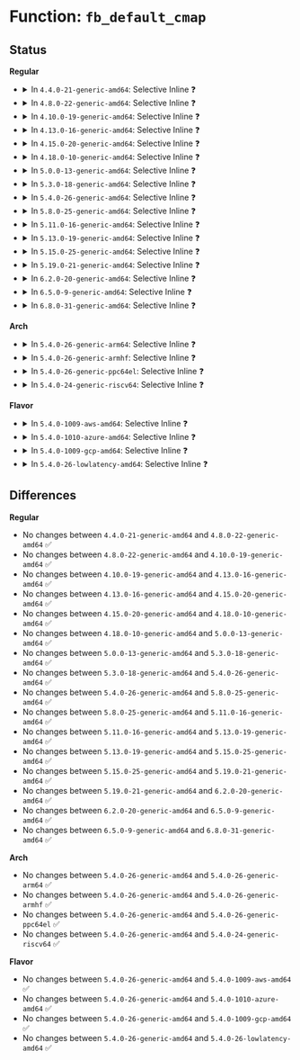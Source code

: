 # Function: <code>fb_default_cmap</code>

## Status
<b>Regular</b>
<ul>
<li>
<details>
<summary>In <code>4.4.0-21-generic-amd64</code>: Selective Inline ❓</summary>

```c
const struct fb_cmap * fb_default_cmap(int len)
```

```json
{
  "name": "fb_default_cmap",
  "collision_type": "Unique Global",
  "inline_type": "Selective",
  "funcs": [
    {
      "addr": 18446744071583501312,
      "name": "fb_default_cmap",
      "external": true,
      "loc": "drivers/video/fbdev/core/fbcmap.c:307",
      "file": "drivers/video/fbdev/core/fbcmap.c",
      "inline": "not declared, inlined",
      "caller_inline": [
        "drivers/video/fbdev/core/fbcmap.c:fb_alloc_cmap_gfp"
      ],
      "caller_func": [
        "drivers/video/console/fbcon.c:fbcon_set_palette"
      ]
    }
  ],
  "symbols": [
    {
      "addr": 18446744071583501312,
      "name": "fb_default_cmap",
      "section": ".text",
      "bind": "STB_GLOBAL",
      "size": 56
    }
  ]
}
```
</details>
</li>
<li>
<details>
<summary>In <code>4.8.0-22-generic-amd64</code>: Selective Inline ❓</summary>

```c
const struct fb_cmap * fb_default_cmap(int len)
```

```json
{
  "name": "fb_default_cmap",
  "collision_type": "Unique Global",
  "inline_type": "Selective",
  "funcs": [
    {
      "addr": 18446744071583821893,
      "name": "fb_default_cmap",
      "external": true,
      "loc": "drivers/video/fbdev/core/fbcmap.c:307",
      "file": "drivers/video/fbdev/core/fbcmap.c",
      "inline": "not declared, inlined",
      "caller_inline": [
        "drivers/video/fbdev/core/fbcmap.c:fb_alloc_cmap_gfp"
      ],
      "caller_func": [
        "drivers/video/console/fbcon.c:fbcon_set_palette"
      ]
    }
  ],
  "symbols": [
    {
      "addr": 18446744071583821664,
      "name": "fb_default_cmap",
      "section": ".text",
      "bind": "STB_GLOBAL",
      "size": 56
    }
  ]
}
```
</details>
</li>
<li>
<details>
<summary>In <code>4.10.0-19-generic-amd64</code>: Selective Inline ❓</summary>

```c
const struct fb_cmap * fb_default_cmap(int len)
```

```json
{
  "name": "fb_default_cmap",
  "collision_type": "Unique Global",
  "inline_type": "Selective",
  "funcs": [
    {
      "addr": 18446744071583961157,
      "name": "fb_default_cmap",
      "external": true,
      "loc": "drivers/video/fbdev/core/fbcmap.c:309",
      "file": "drivers/video/fbdev/core/fbcmap.c",
      "inline": "not declared, inlined",
      "caller_inline": [
        "drivers/video/fbdev/core/fbcmap.c:fb_alloc_cmap_gfp"
      ],
      "caller_func": [
        "drivers/video/console/fbcon.c:fbcon_set_palette"
      ]
    }
  ],
  "symbols": [
    {
      "addr": 18446744071583960928,
      "name": "fb_default_cmap",
      "section": ".text",
      "bind": "STB_GLOBAL",
      "size": 56
    }
  ]
}
```
</details>
</li>
<li>
<details>
<summary>In <code>4.13.0-16-generic-amd64</code>: Selective Inline ❓</summary>

```c
const struct fb_cmap * fb_default_cmap(int len)
```

```json
{
  "name": "fb_default_cmap",
  "collision_type": "Unique Global",
  "inline_type": "Selective",
  "funcs": [
    {
      "addr": 18446744071584009445,
      "name": "fb_default_cmap",
      "external": true,
      "loc": "drivers/video/fbdev/core/fbcmap.c:309",
      "file": "drivers/video/fbdev/core/fbcmap.c",
      "inline": "not declared, inlined",
      "caller_inline": [
        "drivers/video/fbdev/core/fbcmap.c:fb_alloc_cmap_gfp"
      ],
      "caller_func": [
        "drivers/video/console/fbcon.c:fbcon_set_palette"
      ]
    }
  ],
  "symbols": [
    {
      "addr": 18446744071584009344,
      "name": "fb_default_cmap",
      "section": ".text",
      "bind": "STB_GLOBAL",
      "size": 56
    }
  ]
}
```
</details>
</li>
<li>
<details>
<summary>In <code>4.15.0-20-generic-amd64</code>: Selective Inline ❓</summary>

```c
const struct fb_cmap * fb_default_cmap(int len)
```

```json
{
  "name": "fb_default_cmap",
  "collision_type": "Unique Global",
  "inline_type": "Selective",
  "funcs": [
    {
      "addr": 18446744071584225381,
      "name": "fb_default_cmap",
      "external": true,
      "loc": "drivers/video/fbdev/core/fbcmap.c:309",
      "file": "drivers/video/fbdev/core/fbcmap.c",
      "inline": "not declared, inlined",
      "caller_inline": [
        "drivers/video/fbdev/core/fbcmap.c:fb_alloc_cmap_gfp"
      ],
      "caller_func": [
        "drivers/video/fbdev/core/fbcon.c:fbcon_set_palette"
      ]
    }
  ],
  "symbols": [
    {
      "addr": 18446744071584225280,
      "name": "fb_default_cmap",
      "section": ".text",
      "bind": "STB_GLOBAL",
      "size": 56
    }
  ]
}
```
</details>
</li>
<li>
<details>
<summary>In <code>4.18.0-10-generic-amd64</code>: Selective Inline ❓</summary>

```c
const struct fb_cmap * fb_default_cmap(int len)
```

```json
{
  "name": "fb_default_cmap",
  "collision_type": "Unique Global",
  "inline_type": "Selective",
  "funcs": [
    {
      "addr": 18446744071584445698,
      "name": "fb_default_cmap",
      "external": true,
      "loc": "drivers/video/fbdev/core/fbcmap.c:309",
      "file": "drivers/video/fbdev/core/fbcmap.c",
      "inline": "not declared, inlined",
      "caller_inline": [
        "drivers/video/fbdev/core/fbcmap.c:fb_alloc_cmap_gfp"
      ],
      "caller_func": [
        "drivers/video/fbdev/core/fbcon.c:fbcon_set_palette"
      ]
    }
  ],
  "symbols": [
    {
      "addr": 18446744071584445584,
      "name": "fb_default_cmap",
      "section": ".text",
      "bind": "STB_GLOBAL",
      "size": 56
    }
  ]
}
```
</details>
</li>
<li>
<details>
<summary>In <code>5.0.0-13-generic-amd64</code>: Selective Inline ❓</summary>

```c
const struct fb_cmap * fb_default_cmap(int len)
```

```json
{
  "name": "fb_default_cmap",
  "collision_type": "Unique Global",
  "inline_type": "Selective",
  "funcs": [
    {
      "addr": 18446744071584542354,
      "name": "fb_default_cmap",
      "external": true,
      "loc": "drivers/video/fbdev/core/fbcmap.c:309",
      "file": "drivers/video/fbdev/core/fbcmap.c",
      "inline": "not declared, inlined",
      "caller_inline": [
        "drivers/video/fbdev/core/fbcmap.c:fb_alloc_cmap_gfp",
        "drivers/video/fbdev/core/fbcmap.c:fb_alloc_cmap_gfp"
      ],
      "caller_func": [
        "drivers/video/fbdev/core/fbcon.c:fbcon_set_palette"
      ]
    }
  ],
  "symbols": [
    {
      "addr": 18446744071584542240,
      "name": "fb_default_cmap",
      "section": ".text",
      "bind": "STB_GLOBAL",
      "size": 56
    }
  ]
}
```
</details>
</li>
<li>
<details>
<summary>In <code>5.3.0-18-generic-amd64</code>: Selective Inline ❓</summary>

```c
const struct fb_cmap * fb_default_cmap(int len)
```

```json
{
  "name": "fb_default_cmap",
  "collision_type": "Unique Global",
  "inline_type": "Selective",
  "funcs": [
    {
      "addr": 18446744071584740256,
      "name": "fb_default_cmap",
      "external": true,
      "loc": "drivers/video/fbdev/core/fbcmap.c:307",
      "file": "drivers/video/fbdev/core/fbcmap.c",
      "inline": "not declared, inlined",
      "caller_inline": [
        "drivers/video/fbdev/core/fbcmap.c:fb_alloc_cmap_gfp",
        "drivers/video/fbdev/core/fbcmap.c:fb_alloc_cmap_gfp"
      ],
      "caller_func": [
        "drivers/video/fbdev/core/fbcon.c:fbcon_set_palette"
      ]
    }
  ],
  "symbols": [
    {
      "addr": 18446744071584740144,
      "name": "fb_default_cmap",
      "section": ".text",
      "bind": "STB_GLOBAL",
      "size": 56
    }
  ]
}
```
</details>
</li>
<li>
<details>
<summary>In <code>5.4.0-26-generic-amd64</code>: Selective Inline ❓</summary>

```c
const struct fb_cmap * fb_default_cmap(int len)
```

```json
{
  "name": "fb_default_cmap",
  "collision_type": "Unique Global",
  "inline_type": "Selective",
  "funcs": [
    {
      "addr": 18446744071584875024,
      "name": "fb_default_cmap",
      "external": true,
      "loc": "drivers/video/fbdev/core/fbcmap.c:307",
      "file": "drivers/video/fbdev/core/fbcmap.c",
      "inline": "not declared, inlined",
      "caller_inline": [
        "drivers/video/fbdev/core/fbcmap.c:fb_alloc_cmap_gfp",
        "drivers/video/fbdev/core/fbcmap.c:fb_alloc_cmap_gfp"
      ],
      "caller_func": [
        "drivers/video/fbdev/core/fbcon.c:fbcon_set_palette"
      ]
    }
  ],
  "symbols": [
    {
      "addr": 18446744071584874912,
      "name": "fb_default_cmap",
      "section": ".text",
      "bind": "STB_GLOBAL",
      "size": 56
    }
  ]
}
```
</details>
</li>
<li>
<details>
<summary>In <code>5.8.0-25-generic-amd64</code>: Selective Inline ❓</summary>

```c
const struct fb_cmap * fb_default_cmap(int len)
```

```json
{
  "name": "fb_default_cmap",
  "collision_type": "Unique Global",
  "inline_type": "Selective",
  "funcs": [
    {
      "addr": 18446744071585571906,
      "name": "fb_default_cmap",
      "external": true,
      "loc": "drivers/video/fbdev/core/fbcmap.c:307",
      "file": "drivers/video/fbdev/core/fbcmap.c",
      "inline": "not declared, inlined",
      "caller_inline": [
        "drivers/video/fbdev/core/fbcmap.c:fb_alloc_cmap_gfp",
        "drivers/video/fbdev/core/fbcmap.c:fb_alloc_cmap_gfp"
      ],
      "caller_func": [
        "drivers/video/fbdev/core/fbcon.c:fbcon_set_palette"
      ]
    }
  ],
  "symbols": [
    {
      "addr": 18446744071585571792,
      "name": "fb_default_cmap",
      "section": ".text",
      "bind": "STB_GLOBAL",
      "size": 56
    }
  ]
}
```
</details>
</li>
<li>
<details>
<summary>In <code>5.11.0-16-generic-amd64</code>: Selective Inline ❓</summary>

```c
const struct fb_cmap * fb_default_cmap(int len)
```

```json
{
  "name": "fb_default_cmap",
  "collision_type": "Unique Global",
  "inline_type": "Selective",
  "funcs": [
    {
      "addr": 18446744071585705394,
      "name": "fb_default_cmap",
      "external": true,
      "loc": "drivers/video/fbdev/core/fbcmap.c:307",
      "file": "drivers/video/fbdev/core/fbcmap.c",
      "inline": "not declared, inlined",
      "caller_inline": [
        "drivers/video/fbdev/core/fbcmap.c:fb_alloc_cmap_gfp",
        "drivers/video/fbdev/core/fbcmap.c:fb_alloc_cmap_gfp"
      ],
      "caller_func": [
        "drivers/video/fbdev/core/fbcon.c:fbcon_set_palette"
      ]
    }
  ],
  "symbols": [
    {
      "addr": 18446744071585705280,
      "name": "fb_default_cmap",
      "section": ".text",
      "bind": "STB_GLOBAL",
      "size": 56
    }
  ]
}
```
</details>
</li>
<li>
<details>
<summary>In <code>5.13.0-19-generic-amd64</code>: Selective Inline ❓</summary>

```c
const struct fb_cmap * fb_default_cmap(int len)
```

```json
{
  "name": "fb_default_cmap",
  "collision_type": "Unique Global",
  "inline_type": "Selective",
  "funcs": [
    {
      "addr": 18446744071585585826,
      "name": "fb_default_cmap",
      "external": true,
      "loc": "drivers/video/fbdev/core/fbcmap.c:307",
      "file": "drivers/video/fbdev/core/fbcmap.c",
      "inline": "not declared, inlined",
      "caller_inline": [
        "drivers/video/fbdev/core/fbcmap.c:fb_alloc_cmap_gfp",
        "drivers/video/fbdev/core/fbcmap.c:fb_alloc_cmap_gfp"
      ],
      "caller_func": [
        "drivers/video/fbdev/core/fbcon.c:fbcon_set_palette"
      ]
    }
  ],
  "symbols": [
    {
      "addr": 18446744071585585712,
      "name": "fb_default_cmap",
      "section": ".text",
      "bind": "STB_GLOBAL",
      "size": 56
    }
  ]
}
```
</details>
</li>
<li>
<details>
<summary>In <code>5.15.0-25-generic-amd64</code>: Selective Inline ❓</summary>

```c
const struct fb_cmap * fb_default_cmap(int len)
```

```json
{
  "name": "fb_default_cmap",
  "collision_type": "Unique Global",
  "inline_type": "Selective",
  "funcs": [
    {
      "addr": 18446744071586060626,
      "name": "fb_default_cmap",
      "external": true,
      "loc": "drivers/video/fbdev/core/fbcmap.c:307",
      "file": "drivers/video/fbdev/core/fbcmap.c",
      "inline": "not declared, inlined",
      "caller_inline": [
        "drivers/video/fbdev/core/fbcmap.c:fb_alloc_cmap_gfp",
        "drivers/video/fbdev/core/fbcmap.c:fb_alloc_cmap_gfp"
      ],
      "caller_func": [
        "drivers/video/fbdev/core/fbcon.c:fbcon_set_palette"
      ]
    }
  ],
  "symbols": [
    {
      "addr": 18446744071586060512,
      "name": "fb_default_cmap",
      "section": ".text",
      "bind": "STB_GLOBAL",
      "size": 56
    }
  ]
}
```
</details>
</li>
<li>
<details>
<summary>In <code>5.19.0-21-generic-amd64</code>: Selective Inline ❓</summary>

```c
const struct fb_cmap * fb_default_cmap(int len)
```

```json
{
  "name": "fb_default_cmap",
  "collision_type": "Unique Global",
  "inline_type": "Selective",
  "funcs": [
    {
      "addr": 18446744071587281778,
      "name": "fb_default_cmap",
      "external": true,
      "loc": "drivers/video/fbdev/core/fbcmap.c:307",
      "file": "drivers/video/fbdev/core/fbcmap.c",
      "inline": "not declared, inlined",
      "caller_inline": [
        "drivers/video/fbdev/core/fbcmap.c:fb_alloc_cmap_gfp",
        "drivers/video/fbdev/core/fbcmap.c:fb_alloc_cmap_gfp"
      ],
      "caller_func": [
        "drivers/video/fbdev/core/fbcon.c:fbcon_set_palette"
      ]
    }
  ],
  "symbols": [
    {
      "addr": 18446744071587281664,
      "name": "fb_default_cmap",
      "section": ".text",
      "bind": "STB_GLOBAL",
      "size": 64
    }
  ]
}
```
</details>
</li>
<li>
<details>
<summary>In <code>6.2.0-20-generic-amd64</code>: Selective Inline ❓</summary>

```c
const struct fb_cmap * fb_default_cmap(int len)
```

```json
{
  "name": "fb_default_cmap",
  "collision_type": "Unique Global",
  "inline_type": "Selective",
  "funcs": [
    {
      "addr": 18446744071588521170,
      "name": "fb_default_cmap",
      "external": true,
      "loc": "drivers/video/fbdev/core/fbcmap.c:307",
      "file": "drivers/video/fbdev/core/fbcmap.c",
      "inline": "not declared, inlined",
      "caller_inline": [
        "drivers/video/fbdev/core/fbcmap.c:fb_alloc_cmap_gfp",
        "drivers/video/fbdev/core/fbcmap.c:fb_alloc_cmap_gfp"
      ],
      "caller_func": [
        "drivers/video/fbdev/core/fbcon.c:fbcon_set_palette"
      ]
    }
  ],
  "symbols": [
    {
      "addr": 18446744071588521040,
      "name": "fb_default_cmap",
      "section": ".text",
      "bind": "STB_GLOBAL",
      "size": 64
    }
  ]
}
```
</details>
</li>
<li>
<details>
<summary>In <code>6.5.0-9-generic-amd64</code>: Selective Inline ❓</summary>

```c
const struct fb_cmap * fb_default_cmap(int len)
```

```json
{
  "name": "fb_default_cmap",
  "collision_type": "Unique Global",
  "inline_type": "Selective",
  "funcs": [
    {
      "addr": 18446744071588799746,
      "name": "fb_default_cmap",
      "external": true,
      "loc": "drivers/video/fbdev/core/fbcmap.c:307",
      "file": "drivers/video/fbdev/core/fbcmap.c",
      "inline": "not declared, inlined",
      "caller_inline": [
        "drivers/video/fbdev/core/fbcmap.c:fb_alloc_cmap_gfp",
        "drivers/video/fbdev/core/fbcmap.c:fb_alloc_cmap_gfp"
      ],
      "caller_func": [
        "drivers/video/fbdev/core/fbcon.c:fbcon_set_palette"
      ]
    }
  ],
  "symbols": [
    {
      "addr": 18446744071588799616,
      "name": "fb_default_cmap",
      "section": ".text",
      "bind": "STB_GLOBAL",
      "size": 64
    }
  ]
}
```
</details>
</li>
<li>
<details>
<summary>In <code>6.8.0-31-generic-amd64</code>: Selective Inline ❓</summary>

```c
const struct fb_cmap * fb_default_cmap(int len)
```

```json
{
  "name": "fb_default_cmap",
  "collision_type": "Unique Global",
  "inline_type": "Selective",
  "funcs": [
    {
      "addr": 18446744071589088978,
      "name": "fb_default_cmap",
      "external": true,
      "loc": "drivers/video/fbdev/core/fbcmap.c:307",
      "file": "drivers/video/fbdev/core/fbcmap.c",
      "inline": "not declared, inlined",
      "caller_inline": [
        "drivers/video/fbdev/core/fbcmap.c:fb_alloc_cmap_gfp",
        "drivers/video/fbdev/core/fbcmap.c:fb_alloc_cmap_gfp"
      ],
      "caller_func": [
        "drivers/video/fbdev/core/fbcon.c:fbcon_set_palette"
      ]
    }
  ],
  "symbols": [
    {
      "addr": 18446744071589088848,
      "name": "fb_default_cmap",
      "section": ".text",
      "bind": "STB_GLOBAL",
      "size": 64
    }
  ]
}
```
</details>
</li>
</ul>
<b>Arch</b>
<ul>
<li>
<details>
<summary>In <code>5.4.0-26-generic-arm64</code>: Selective Inline ❓</summary>

```c
const struct fb_cmap * fb_default_cmap(int len)
```

```json
{
  "name": "fb_default_cmap",
  "collision_type": "Unique Global",
  "inline_type": "Selective",
  "funcs": [
    {
      "addr": 18446603336497270668,
      "name": "fb_default_cmap",
      "external": true,
      "loc": "drivers/video/fbdev/core/fbcmap.c:307",
      "file": "drivers/video/fbdev/core/fbcmap.c",
      "inline": "not declared, inlined",
      "caller_inline": [
        "drivers/video/fbdev/core/fbcmap.c:fb_alloc_cmap_gfp",
        "drivers/video/fbdev/core/fbcmap.c:fb_alloc_cmap_gfp"
      ],
      "caller_func": [
        "drivers/video/fbdev/core/fbcon.c:fbcon_set_palette"
      ]
    }
  ],
  "symbols": [
    {
      "addr": 18446603336497269704,
      "name": "fb_default_cmap",
      "section": ".text",
      "bind": "STB_GLOBAL",
      "size": 120
    }
  ]
}
```
</details>
</li>
<li>
<details>
<summary>In <code>5.4.0-26-generic-armhf</code>: Selective Inline ❓</summary>

```c
const struct fb_cmap * fb_default_cmap(int len)
```

```json
{
  "name": "fb_default_cmap",
  "collision_type": "Unique Global",
  "inline_type": "Selective",
  "funcs": [
    {
      "addr": 3230447692,
      "name": "fb_default_cmap",
      "external": true,
      "loc": "drivers/video/fbdev/core/fbcmap.c:307",
      "file": "drivers/video/fbdev/core/fbcmap.c",
      "inline": "not declared, inlined",
      "caller_inline": [
        "drivers/video/fbdev/core/fbcmap.c:fb_alloc_cmap_gfp",
        "drivers/video/fbdev/core/fbcmap.c:fb_alloc_cmap_gfp"
      ],
      "caller_func": [
        "drivers/video/fbdev/core/fbcon.c:fbcon_set_palette"
      ]
    }
  ],
  "symbols": [
    {
      "addr": 3230447540,
      "name": "fb_default_cmap",
      "section": ".text",
      "bind": "STB_GLOBAL",
      "size": 88
    }
  ]
}
```
</details>
</li>
<li>
<details>
<summary>In <code>5.4.0-26-generic-ppc64el</code>: Selective Inline ❓</summary>

```c
const struct fb_cmap * fb_default_cmap(int len)
```

```json
{
  "name": "fb_default_cmap",
  "collision_type": "Unique Global",
  "inline_type": "Selective",
  "funcs": [
    {
      "addr": 13835058055291248600,
      "name": "fb_default_cmap",
      "external": true,
      "loc": "drivers/video/fbdev/core/fbcmap.c:307",
      "file": "drivers/video/fbdev/core/fbcmap.c",
      "inline": "not declared, inlined",
      "caller_inline": [
        "drivers/video/fbdev/core/fbcmap.c:fb_alloc_cmap_gfp",
        "drivers/video/fbdev/core/fbcmap.c:fb_alloc_cmap_gfp"
      ],
      "caller_func": [
        "drivers/video/fbdev/core/fbcon.c:fbcon_set_palette"
      ]
    }
  ],
  "symbols": [
    {
      "addr": 13835058055291248416,
      "name": "fb_default_cmap",
      "section": ".text",
      "bind": "STB_GLOBAL",
      "size": 92
    }
  ]
}
```
</details>
</li>
<li>
<details>
<summary>In <code>5.4.0-24-generic-riscv64</code>: Selective Inline ❓</summary>

```c
const struct fb_cmap * fb_default_cmap(int len)
```

```json
{
  "name": "fb_default_cmap",
  "collision_type": "Unique Global",
  "inline_type": "Selective",
  "funcs": [
    {
      "addr": 18446743936275805398,
      "name": "fb_default_cmap",
      "external": true,
      "loc": "drivers/video/fbdev/core/fbcmap.c:307",
      "file": "drivers/video/fbdev/core/fbcmap.c",
      "inline": "not declared, inlined",
      "caller_inline": [
        "drivers/video/fbdev/core/fbcmap.c:fb_alloc_cmap_gfp",
        "drivers/video/fbdev/core/fbcmap.c:fb_alloc_cmap_gfp"
      ],
      "caller_func": [
        "drivers/video/fbdev/core/fbcon.c:fbcon_set_palette"
      ]
    }
  ],
  "symbols": [
    {
      "addr": 18446743936275805250,
      "name": "fb_default_cmap",
      "section": ".text",
      "bind": "STB_GLOBAL",
      "size": 92
    }
  ]
}
```
</details>
</li>
</ul>
<b>Flavor</b>
<ul>
<li>
<details>
<summary>In <code>5.4.0-1009-aws-amd64</code>: Selective Inline ❓</summary>

```c
const struct fb_cmap * fb_default_cmap(int len)
```

```json
{
  "name": "fb_default_cmap",
  "collision_type": "Unique Global",
  "inline_type": "Selective",
  "funcs": [
    {
      "addr": 18446744071584826208,
      "name": "fb_default_cmap",
      "external": true,
      "loc": "drivers/video/fbdev/core/fbcmap.c:307",
      "file": "drivers/video/fbdev/core/fbcmap.c",
      "inline": "not declared, inlined",
      "caller_inline": [
        "drivers/video/fbdev/core/fbcmap.c:fb_alloc_cmap_gfp",
        "drivers/video/fbdev/core/fbcmap.c:fb_alloc_cmap_gfp"
      ],
      "caller_func": [
        "drivers/video/fbdev/core/fbcon.c:fbcon_set_palette"
      ]
    }
  ],
  "symbols": [
    {
      "addr": 18446744071584826096,
      "name": "fb_default_cmap",
      "section": ".text",
      "bind": "STB_GLOBAL",
      "size": 56
    }
  ]
}
```
</details>
</li>
<li>
<details>
<summary>In <code>5.4.0-1010-azure-amd64</code>: Selective Inline ❓</summary>

```c
const struct fb_cmap * fb_default_cmap(int len)
```

```json
{
  "name": "fb_default_cmap",
  "collision_type": "Unique Global",
  "inline_type": "Selective",
  "funcs": [
    {
      "addr": 18446744071584756736,
      "name": "fb_default_cmap",
      "external": true,
      "loc": "drivers/video/fbdev/core/fbcmap.c:307",
      "file": "drivers/video/fbdev/core/fbcmap.c",
      "inline": "not declared, inlined",
      "caller_inline": [
        "drivers/video/fbdev/core/fbcmap.c:fb_alloc_cmap_gfp",
        "drivers/video/fbdev/core/fbcmap.c:fb_alloc_cmap_gfp"
      ],
      "caller_func": [
        "drivers/video/fbdev/core/fbcon.c:fbcon_set_palette"
      ]
    }
  ],
  "symbols": [
    {
      "addr": 18446744071584756624,
      "name": "fb_default_cmap",
      "section": ".text",
      "bind": "STB_GLOBAL",
      "size": 56
    }
  ]
}
```
</details>
</li>
<li>
<details>
<summary>In <code>5.4.0-1009-gcp-amd64</code>: Selective Inline ❓</summary>

```c
const struct fb_cmap * fb_default_cmap(int len)
```

```json
{
  "name": "fb_default_cmap",
  "collision_type": "Unique Global",
  "inline_type": "Selective",
  "funcs": [
    {
      "addr": 18446744071584827632,
      "name": "fb_default_cmap",
      "external": true,
      "loc": "drivers/video/fbdev/core/fbcmap.c:307",
      "file": "drivers/video/fbdev/core/fbcmap.c",
      "inline": "not declared, inlined",
      "caller_inline": [
        "drivers/video/fbdev/core/fbcmap.c:fb_alloc_cmap_gfp",
        "drivers/video/fbdev/core/fbcmap.c:fb_alloc_cmap_gfp"
      ],
      "caller_func": [
        "drivers/video/fbdev/core/fbcon.c:fbcon_set_palette"
      ]
    }
  ],
  "symbols": [
    {
      "addr": 18446744071584827520,
      "name": "fb_default_cmap",
      "section": ".text",
      "bind": "STB_GLOBAL",
      "size": 56
    }
  ]
}
```
</details>
</li>
<li>
<details>
<summary>In <code>5.4.0-26-lowlatency-amd64</code>: Selective Inline ❓</summary>

```c
const struct fb_cmap * fb_default_cmap(int len)
```

```json
{
  "name": "fb_default_cmap",
  "collision_type": "Unique Global",
  "inline_type": "Selective",
  "funcs": [
    {
      "addr": 18446744071584932704,
      "name": "fb_default_cmap",
      "external": true,
      "loc": "drivers/video/fbdev/core/fbcmap.c:307",
      "file": "drivers/video/fbdev/core/fbcmap.c",
      "inline": "not declared, inlined",
      "caller_inline": [
        "drivers/video/fbdev/core/fbcmap.c:fb_alloc_cmap_gfp",
        "drivers/video/fbdev/core/fbcmap.c:fb_alloc_cmap_gfp"
      ],
      "caller_func": [
        "drivers/video/fbdev/core/fbcon.c:fbcon_set_palette"
      ]
    }
  ],
  "symbols": [
    {
      "addr": 18446744071584932592,
      "name": "fb_default_cmap",
      "section": ".text",
      "bind": "STB_GLOBAL",
      "size": 56
    }
  ]
}
```
</details>
</li>
</ul>

## Differences
<b>Regular</b>
<ul>
<li>
No changes between <code>4.4.0-21-generic-amd64</code> and <code>4.8.0-22-generic-amd64</code> ✅
</li>
<li>
No changes between <code>4.8.0-22-generic-amd64</code> and <code>4.10.0-19-generic-amd64</code> ✅
</li>
<li>
No changes between <code>4.10.0-19-generic-amd64</code> and <code>4.13.0-16-generic-amd64</code> ✅
</li>
<li>
No changes between <code>4.13.0-16-generic-amd64</code> and <code>4.15.0-20-generic-amd64</code> ✅
</li>
<li>
No changes between <code>4.15.0-20-generic-amd64</code> and <code>4.18.0-10-generic-amd64</code> ✅
</li>
<li>
No changes between <code>4.18.0-10-generic-amd64</code> and <code>5.0.0-13-generic-amd64</code> ✅
</li>
<li>
No changes between <code>5.0.0-13-generic-amd64</code> and <code>5.3.0-18-generic-amd64</code> ✅
</li>
<li>
No changes between <code>5.3.0-18-generic-amd64</code> and <code>5.4.0-26-generic-amd64</code> ✅
</li>
<li>
No changes between <code>5.4.0-26-generic-amd64</code> and <code>5.8.0-25-generic-amd64</code> ✅
</li>
<li>
No changes between <code>5.8.0-25-generic-amd64</code> and <code>5.11.0-16-generic-amd64</code> ✅
</li>
<li>
No changes between <code>5.11.0-16-generic-amd64</code> and <code>5.13.0-19-generic-amd64</code> ✅
</li>
<li>
No changes between <code>5.13.0-19-generic-amd64</code> and <code>5.15.0-25-generic-amd64</code> ✅
</li>
<li>
No changes between <code>5.15.0-25-generic-amd64</code> and <code>5.19.0-21-generic-amd64</code> ✅
</li>
<li>
No changes between <code>5.19.0-21-generic-amd64</code> and <code>6.2.0-20-generic-amd64</code> ✅
</li>
<li>
No changes between <code>6.2.0-20-generic-amd64</code> and <code>6.5.0-9-generic-amd64</code> ✅
</li>
<li>
No changes between <code>6.5.0-9-generic-amd64</code> and <code>6.8.0-31-generic-amd64</code> ✅
</li>
</ul>
<b>Arch</b>
<ul>
<li>
No changes between <code>5.4.0-26-generic-amd64</code> and <code>5.4.0-26-generic-arm64</code> ✅
</li>
<li>
No changes between <code>5.4.0-26-generic-amd64</code> and <code>5.4.0-26-generic-armhf</code> ✅
</li>
<li>
No changes between <code>5.4.0-26-generic-amd64</code> and <code>5.4.0-26-generic-ppc64el</code> ✅
</li>
<li>
No changes between <code>5.4.0-26-generic-amd64</code> and <code>5.4.0-24-generic-riscv64</code> ✅
</li>
</ul>
<b>Flavor</b>
<ul>
<li>
No changes between <code>5.4.0-26-generic-amd64</code> and <code>5.4.0-1009-aws-amd64</code> ✅
</li>
<li>
No changes between <code>5.4.0-26-generic-amd64</code> and <code>5.4.0-1010-azure-amd64</code> ✅
</li>
<li>
No changes between <code>5.4.0-26-generic-amd64</code> and <code>5.4.0-1009-gcp-amd64</code> ✅
</li>
<li>
No changes between <code>5.4.0-26-generic-amd64</code> and <code>5.4.0-26-lowlatency-amd64</code> ✅
</li>
</ul>
